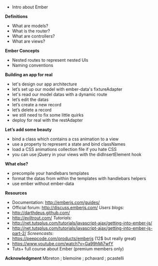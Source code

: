 * Intro about Ember

**Definitions**
* What are models?
* What is the router?
* What are controllers?
* What are views?


**Ember Concepts**
* Nested routes to represent nested UIs
* Naming conventions


**Building an app for real**
* let's design our app architecture
* let’s set up our model with ember-data's fixtureAdapter
* let's read our model datas with a dynamic route
* let’s edit the datas 
* let’s create a new record
* let’s delete a record
* we still need to fix some little quirks
* deploy for real with the restAdapter


**Let’s add some beauty**
* bind a class which contains a css animation to a view
* use a property to represent a state and bind classNames 
* load a CSS animations collection file if you hate CSS
* you can use jQuery in your views with the didInsertElement hook


**What else?**
* precompile your handlebars templates
* format the datas from within the templates with handlebars helpers
* use ember without ember-data

**Resources**
* Documentation: http://emberjs.com/guides/
* Official forum: http://discuss.emberjs.com/
*Users blogs:*
* http://darthdeus.github.com/
* http://eviltrout.com/
*Tutorials:*
* http://net.tutsplus.com/tutorials/javascript-ajax/getting-into-ember-js/
* http://net.tutsplus.com/tutorials/javascript-ajax/getting-into-ember-js-part-2/
*Screencasts:*
* https://peepcode.com/products/emberjs (12$ but really great)
* https://www.youtube.com/watch?v=Ga99hMi7wfY
* Tuts+ full course about Ember (premium members only)


**Acknowledgment**
Mbreton ; blemoine ; pchavard ; pcastelli
